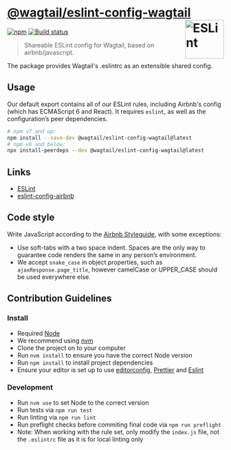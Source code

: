 # [@wagtail/eslint-config-wagtail](https://www.npmjs.com/package/@wagtail/eslint-config-wagtail) [<img src="https://raw.githubusercontent.com/wagtail/eslint-config-wagtail/main/.github/eslint-logo.svg?sanitize=true" alt="ESLint" width="90" height="90" align="right">](https://eslint.org)

[![npm](https://img.shields.io/npm/v/@wagtail/eslint-config-wagtail.svg)](https://www.npmjs.com/package/@wagtail/eslint-config-wagtail) [![Build status](https://github.com/wagtail/eslint-config-wagtail/workflows/CI/badge.svg)](https://github.com/wagtail/eslint-config-wagtail/actions)

> Shareable ESLint config for Wagtail, based on airbnb/javascript.

The package provides Wagtail's .eslintrc as an extensible shared config.

## Usage

Our default export contains all of our ESLint rules, including Airbnb's config
(which has ECMAScript 6 and React). It requires `eslint`, as well as the configuration’s peer dependencies.

```sh
# npm v7 and up:
npm install --save-dev @wagtail/eslint-config-wagtail@latest
# npm v6 and below:
npx install-peerdeps --dev @wagtail/eslint-config-wagtail@latest
```

## Links

- [ESLint](https://eslint.org/)
- [eslint-config-airbnb](https://github.com/airbnb/javascript)

## Code style

Write JavaScript according to the [Airbnb Styleguide](https://github.com/airbnb/javascript), with some exceptions:

- Use soft-tabs with a two space indent. Spaces are the only way to guarantee code renders the same in any person’s environment.
- We accept `snake_case` in object properties, such as `ajaxResponse.page_title`, however camelCase or UPPER_CASE should be used everywhere else.

## Contribution Guidelines

### Install

- Required [Node](https://nodejs.org)
- We recommend using [nvm](https://github.com/creationix/nvm)
- Clone the project on to your computer
- Run `nvm install` to ensure you have the correct Node version
- Run `npm install` to install project dependencies
- Ensure your editor is set up to use [editorconfig](https://editorconfig.org/), [Prettier](https://prettier.io/) and [Eslint](https://eslint.org/)

### Development

- Run `nvm use` to set Node to the correct version
- Run tests via `npm run test`
- Run linting via `npm run lint`
- Run preflight checks before commiting final code via `npm run preflight`
- Note: When working with the rule set, only modify the `index.js` file, not the `.eslintrc` file as it is for local linting only
